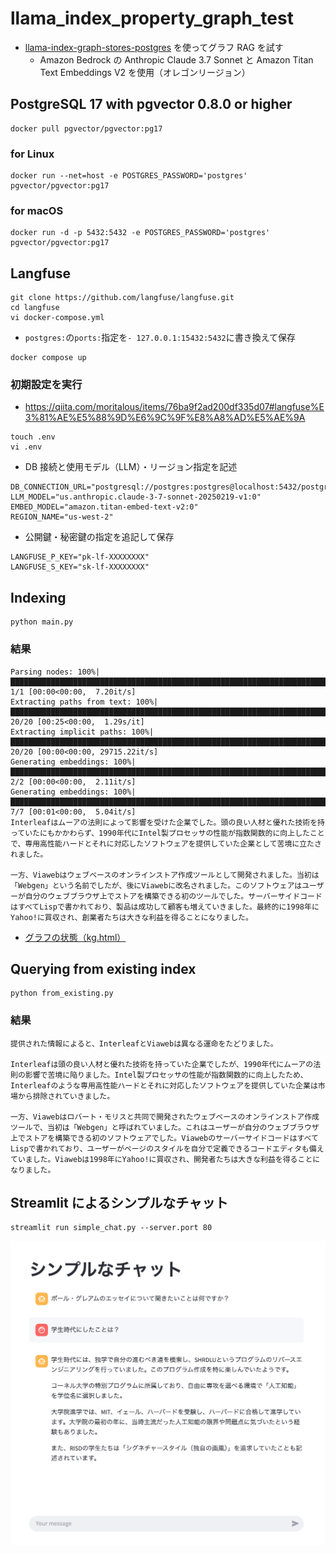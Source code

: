 # llama_index_property_graph_test

- [llama-index-graph-stores-postgres](https://github.com/hmatsu47/llama-index-graph-stores-postgres) を使ってグラフ RAG を試す
  - Amazon Bedrock の Anthropic Claude 3.7 Sonnet と Amazon Titan Text Embeddings V2 を使用（オレゴンリージョン）

## PostgreSQL 17 with pgvector 0.8.0 or higher

```sh:
docker pull pgvector/pgvector:pg17
```

### for Linux

```sh:
docker run --net=host -e POSTGRES_PASSWORD='postgres' pgvector/pgvector:pg17
```

### for macOS

```sh:
docker run -d -p 5432:5432 -e POSTGRES_PASSWORD='postgres' pgvector/pgvector:pg17
```

## Langfuse

```sh:
git clone https://github.com/langfuse/langfuse.git
cd langfuse
vi docker-compose.yml
```

- `postgres:`の`ports:`指定を`- 127.0.0.1:15432:5432`に書き換えて保存

```sh:
docker compose up
```

### 初期設定を実行

- https://qiita.com/moritalous/items/76ba9f2ad200df335d07#langfuse%E3%81%AE%E5%88%9D%E6%9C%9F%E8%A8%AD%E5%AE%9A

```sh:
touch .env
vi .env
```

- DB 接続と使用モデル（LLM）・リージョン指定を記述

```text:
DB_CONNECTION_URL="postgresql://postgres:postgres@localhost:5432/postgres"
LLM_MODEL="us.anthropic.claude-3-7-sonnet-20250219-v1:0"
EMBED_MODEL="amazon.titan-embed-text-v2:0"
REGION_NAME="us-west-2"
```

- 公開鍵・秘密鍵の指定を追記して保存

```text:
LANGFUSE_P_KEY="pk-lf-XXXXXXXX"
LANGFUSE_S_KEY="sk-lf-XXXXXXXX"
```

## Indexing

```sh:
python main.py
```

### 結果

```text:
Parsing nodes: 100%|██████████████████████████████████████████████████████████████████████████████████████████████████████████████████████████████████████| 1/1 [00:00<00:00,  7.20it/s]
Extracting paths from text: 100%|███████████████████████████████████████████████████████████████████████████████████████████████████████████████████████| 20/20 [00:25<00:00,  1.29s/it]
Extracting implicit paths: 100%|█████████████████████████████████████████████████████████████████████████████████████████████████████████████████████| 20/20 [00:00<00:00, 29715.22it/s]
Generating embeddings: 100%|██████████████████████████████████████████████████████████████████████████████████████████████████████████████████████████████| 2/2 [00:00<00:00,  2.11it/s]
Generating embeddings: 100%|██████████████████████████████████████████████████████████████████████████████████████████████████████████████████████████████| 7/7 [00:01<00:00,  5.04it/s]
Interleafはムーアの法則によって影響を受けた企業でした。頭の良い人材と優れた技術を持っていたにもかかわらず、1990年代にIntel製プロセッサの性能が指数関数的に向上したことで、専用高性能ハードとそれに対応したソフトウェアを提供していた企業として苦境に立たされました。

一方、Viawebはウェブベースのオンラインストア作成ツールとして開発されました。当初は「Webgen」という名前でしたが、後にViawebに改名されました。このソフトウェアはユーザーが自分のウェブブラウザ上でストアを構築できる初のツールでした。サーバーサイドコードはすべてLispで書かれており、製品は成功して顧客も増えていきました。最終的に1998年にYahoo!に買収され、創業者たちは大きな利益を得ることになりました。
```

- [グラフの状態（kg.html）](./kg.html)

## Querying from existing index

```sh:
python from_existing.py
```

### 結果

```text:
提供された情報によると、InterleafとViawebは異なる運命をたどりました。

Interleafは頭の良い人材と優れた技術を持っていた企業でしたが、1990年代にムーアの法則の影響で苦境に陥りました。Intel製プロセッサの性能が指数関数的に向上したため、Interleafのような専用高性能ハードとそれに対応したソフトウェアを提供していた企業は市場から排除されていきました。

一方、Viawebはロバート・モリスと共同で開発されたウェブベースのオンラインストア作成ツールで、当初は「Webgen」と呼ばれていました。これはユーザーが自分のウェブブラウザ上でストアを構築できる初のソフトウェアでした。ViawebのサーバーサイドコードはすべてLispで書かれており、ユーザーがページのスタイルを自分で定義できるコードエディタも備えていました。Viawebは1998年にYahoo!に買収され、開発者たちは大きな利益を得ることになりました。
```

## Streamlit によるシンプルなチャット

```sh:
streamlit run simple_chat.py --server.port 80
```

![チャット画面](./screen_shot.png)
